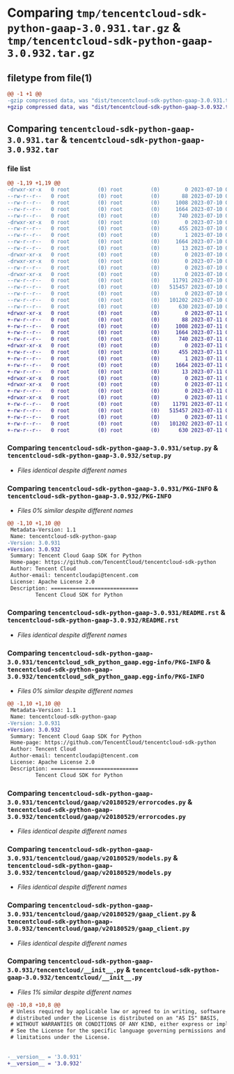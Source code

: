 # Comparing `tmp/tencentcloud-sdk-python-gaap-3.0.931.tar.gz` & `tmp/tencentcloud-sdk-python-gaap-3.0.932.tar.gz`

## filetype from file(1)

```diff
@@ -1 +1 @@
-gzip compressed data, was "dist/tencentcloud-sdk-python-gaap-3.0.931.tar", last modified: Mon Jul 10 00:41:06 2023, max compression
+gzip compressed data, was "dist/tencentcloud-sdk-python-gaap-3.0.932.tar", last modified: Tue Jul 11 00:46:16 2023, max compression
```

## Comparing `tencentcloud-sdk-python-gaap-3.0.931.tar` & `tencentcloud-sdk-python-gaap-3.0.932.tar`

### file list

```diff
@@ -1,19 +1,19 @@
-drwxr-xr-x   0 root         (0) root         (0)        0 2023-07-10 00:41:06.000000 tencentcloud-sdk-python-gaap-3.0.931/
--rw-r--r--   0 root         (0) root         (0)       88 2023-07-10 00:41:06.000000 tencentcloud-sdk-python-gaap-3.0.931/setup.cfg
--rw-r--r--   0 root         (0) root         (0)     1008 2023-07-10 00:41:06.000000 tencentcloud-sdk-python-gaap-3.0.931/setup.py
--rw-r--r--   0 root         (0) root         (0)     1664 2023-07-10 00:41:06.000000 tencentcloud-sdk-python-gaap-3.0.931/PKG-INFO
--rw-r--r--   0 root         (0) root         (0)      740 2023-07-10 00:41:06.000000 tencentcloud-sdk-python-gaap-3.0.931/README.rst
-drwxr-xr-x   0 root         (0) root         (0)        0 2023-07-10 00:41:06.000000 tencentcloud-sdk-python-gaap-3.0.931/tencentcloud_sdk_python_gaap.egg-info/
--rw-r--r--   0 root         (0) root         (0)      455 2023-07-10 00:41:06.000000 tencentcloud-sdk-python-gaap-3.0.931/tencentcloud_sdk_python_gaap.egg-info/SOURCES.txt
--rw-r--r--   0 root         (0) root         (0)        1 2023-07-10 00:41:06.000000 tencentcloud-sdk-python-gaap-3.0.931/tencentcloud_sdk_python_gaap.egg-info/dependency_links.txt
--rw-r--r--   0 root         (0) root         (0)     1664 2023-07-10 00:41:06.000000 tencentcloud-sdk-python-gaap-3.0.931/tencentcloud_sdk_python_gaap.egg-info/PKG-INFO
--rw-r--r--   0 root         (0) root         (0)       13 2023-07-10 00:41:06.000000 tencentcloud-sdk-python-gaap-3.0.931/tencentcloud_sdk_python_gaap.egg-info/top_level.txt
-drwxr-xr-x   0 root         (0) root         (0)        0 2023-07-10 00:41:06.000000 tencentcloud-sdk-python-gaap-3.0.931/tencentcloud/
-drwxr-xr-x   0 root         (0) root         (0)        0 2023-07-10 00:41:06.000000 tencentcloud-sdk-python-gaap-3.0.931/tencentcloud/gaap/
--rw-r--r--   0 root         (0) root         (0)        0 2023-07-10 00:41:06.000000 tencentcloud-sdk-python-gaap-3.0.931/tencentcloud/gaap/__init__.py
-drwxr-xr-x   0 root         (0) root         (0)        0 2023-07-10 00:41:06.000000 tencentcloud-sdk-python-gaap-3.0.931/tencentcloud/gaap/v20180529/
--rw-r--r--   0 root         (0) root         (0)    11791 2023-07-10 00:41:06.000000 tencentcloud-sdk-python-gaap-3.0.931/tencentcloud/gaap/v20180529/errorcodes.py
--rw-r--r--   0 root         (0) root         (0)   515457 2023-07-10 00:41:06.000000 tencentcloud-sdk-python-gaap-3.0.931/tencentcloud/gaap/v20180529/models.py
--rw-r--r--   0 root         (0) root         (0)        0 2023-07-10 00:41:06.000000 tencentcloud-sdk-python-gaap-3.0.931/tencentcloud/gaap/v20180529/__init__.py
--rw-r--r--   0 root         (0) root         (0)   101202 2023-07-10 00:41:06.000000 tencentcloud-sdk-python-gaap-3.0.931/tencentcloud/gaap/v20180529/gaap_client.py
--rw-r--r--   0 root         (0) root         (0)      630 2023-07-10 00:41:06.000000 tencentcloud-sdk-python-gaap-3.0.931/tencentcloud/__init__.py
+drwxr-xr-x   0 root         (0) root         (0)        0 2023-07-11 00:46:16.000000 tencentcloud-sdk-python-gaap-3.0.932/
+-rw-r--r--   0 root         (0) root         (0)       88 2023-07-11 00:46:16.000000 tencentcloud-sdk-python-gaap-3.0.932/setup.cfg
+-rw-r--r--   0 root         (0) root         (0)     1008 2023-07-11 00:46:16.000000 tencentcloud-sdk-python-gaap-3.0.932/setup.py
+-rw-r--r--   0 root         (0) root         (0)     1664 2023-07-11 00:46:16.000000 tencentcloud-sdk-python-gaap-3.0.932/PKG-INFO
+-rw-r--r--   0 root         (0) root         (0)      740 2023-07-11 00:46:16.000000 tencentcloud-sdk-python-gaap-3.0.932/README.rst
+drwxr-xr-x   0 root         (0) root         (0)        0 2023-07-11 00:46:16.000000 tencentcloud-sdk-python-gaap-3.0.932/tencentcloud_sdk_python_gaap.egg-info/
+-rw-r--r--   0 root         (0) root         (0)      455 2023-07-11 00:46:16.000000 tencentcloud-sdk-python-gaap-3.0.932/tencentcloud_sdk_python_gaap.egg-info/SOURCES.txt
+-rw-r--r--   0 root         (0) root         (0)        1 2023-07-11 00:46:16.000000 tencentcloud-sdk-python-gaap-3.0.932/tencentcloud_sdk_python_gaap.egg-info/dependency_links.txt
+-rw-r--r--   0 root         (0) root         (0)     1664 2023-07-11 00:46:16.000000 tencentcloud-sdk-python-gaap-3.0.932/tencentcloud_sdk_python_gaap.egg-info/PKG-INFO
+-rw-r--r--   0 root         (0) root         (0)       13 2023-07-11 00:46:16.000000 tencentcloud-sdk-python-gaap-3.0.932/tencentcloud_sdk_python_gaap.egg-info/top_level.txt
+drwxr-xr-x   0 root         (0) root         (0)        0 2023-07-11 00:46:16.000000 tencentcloud-sdk-python-gaap-3.0.932/tencentcloud/
+drwxr-xr-x   0 root         (0) root         (0)        0 2023-07-11 00:46:16.000000 tencentcloud-sdk-python-gaap-3.0.932/tencentcloud/gaap/
+-rw-r--r--   0 root         (0) root         (0)        0 2023-07-11 00:46:16.000000 tencentcloud-sdk-python-gaap-3.0.932/tencentcloud/gaap/__init__.py
+drwxr-xr-x   0 root         (0) root         (0)        0 2023-07-11 00:46:16.000000 tencentcloud-sdk-python-gaap-3.0.932/tencentcloud/gaap/v20180529/
+-rw-r--r--   0 root         (0) root         (0)    11791 2023-07-11 00:46:16.000000 tencentcloud-sdk-python-gaap-3.0.932/tencentcloud/gaap/v20180529/errorcodes.py
+-rw-r--r--   0 root         (0) root         (0)   515457 2023-07-11 00:46:16.000000 tencentcloud-sdk-python-gaap-3.0.932/tencentcloud/gaap/v20180529/models.py
+-rw-r--r--   0 root         (0) root         (0)        0 2023-07-11 00:46:16.000000 tencentcloud-sdk-python-gaap-3.0.932/tencentcloud/gaap/v20180529/__init__.py
+-rw-r--r--   0 root         (0) root         (0)   101202 2023-07-11 00:46:16.000000 tencentcloud-sdk-python-gaap-3.0.932/tencentcloud/gaap/v20180529/gaap_client.py
+-rw-r--r--   0 root         (0) root         (0)      630 2023-07-11 00:46:16.000000 tencentcloud-sdk-python-gaap-3.0.932/tencentcloud/__init__.py
```

### Comparing `tencentcloud-sdk-python-gaap-3.0.931/setup.py` & `tencentcloud-sdk-python-gaap-3.0.932/setup.py`

 * *Files identical despite different names*

### Comparing `tencentcloud-sdk-python-gaap-3.0.931/PKG-INFO` & `tencentcloud-sdk-python-gaap-3.0.932/PKG-INFO`

 * *Files 0% similar despite different names*

```diff
@@ -1,10 +1,10 @@
 Metadata-Version: 1.1
 Name: tencentcloud-sdk-python-gaap
-Version: 3.0.931
+Version: 3.0.932
 Summary: Tencent Cloud Gaap SDK for Python
 Home-page: https://github.com/TencentCloud/tencentcloud-sdk-python
 Author: Tencent Cloud
 Author-email: tencentcloudapi@tencent.com
 License: Apache License 2.0
 Description: ============================
         Tencent Cloud SDK for Python
```

### Comparing `tencentcloud-sdk-python-gaap-3.0.931/README.rst` & `tencentcloud-sdk-python-gaap-3.0.932/README.rst`

 * *Files identical despite different names*

### Comparing `tencentcloud-sdk-python-gaap-3.0.931/tencentcloud_sdk_python_gaap.egg-info/PKG-INFO` & `tencentcloud-sdk-python-gaap-3.0.932/tencentcloud_sdk_python_gaap.egg-info/PKG-INFO`

 * *Files 0% similar despite different names*

```diff
@@ -1,10 +1,10 @@
 Metadata-Version: 1.1
 Name: tencentcloud-sdk-python-gaap
-Version: 3.0.931
+Version: 3.0.932
 Summary: Tencent Cloud Gaap SDK for Python
 Home-page: https://github.com/TencentCloud/tencentcloud-sdk-python
 Author: Tencent Cloud
 Author-email: tencentcloudapi@tencent.com
 License: Apache License 2.0
 Description: ============================
         Tencent Cloud SDK for Python
```

### Comparing `tencentcloud-sdk-python-gaap-3.0.931/tencentcloud/gaap/v20180529/errorcodes.py` & `tencentcloud-sdk-python-gaap-3.0.932/tencentcloud/gaap/v20180529/errorcodes.py`

 * *Files identical despite different names*

### Comparing `tencentcloud-sdk-python-gaap-3.0.931/tencentcloud/gaap/v20180529/models.py` & `tencentcloud-sdk-python-gaap-3.0.932/tencentcloud/gaap/v20180529/models.py`

 * *Files identical despite different names*

### Comparing `tencentcloud-sdk-python-gaap-3.0.931/tencentcloud/gaap/v20180529/gaap_client.py` & `tencentcloud-sdk-python-gaap-3.0.932/tencentcloud/gaap/v20180529/gaap_client.py`

 * *Files identical despite different names*

### Comparing `tencentcloud-sdk-python-gaap-3.0.931/tencentcloud/__init__.py` & `tencentcloud-sdk-python-gaap-3.0.932/tencentcloud/__init__.py`

 * *Files 1% similar despite different names*

```diff
@@ -10,8 +10,8 @@
 # Unless required by applicable law or agreed to in writing, software
 # distributed under the License is distributed on an "AS IS" BASIS,
 # WITHOUT WARRANTIES OR CONDITIONS OF ANY KIND, either express or implied.
 # See the License for the specific language governing permissions and
 # limitations under the License.
 
 
-__version__ = '3.0.931'
+__version__ = '3.0.932'
```


